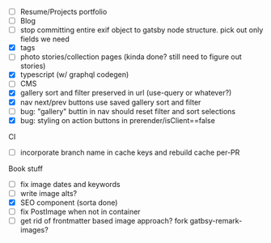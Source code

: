 - [ ] Resume/Projects portfolio
- [ ] Blog
- [ ] stop committing entire exif object to gatsby node structure. pick out only fields we need
- [x] tags
- [ ] photo stories/collection pages (kinda done? still need to figure out stories)
- [x] typescript (w/ graphql codegen)
- [ ] CMS
- [x] gallery sort and filter preserved in url (use-query or whatever?)
- [x] nav next/prev buttons use saved gallery sort and filter
- [ ] bug: "gallery" buttin in nav should reset filter and sort selections
- [x] bug: styling on action buttons in prerender/isClient==false

CI
- [ ] incorporate branch name in cache keys and rebuild cache per-PR

Book stuff
- [ ] fix image dates and keywords
- [ ] write image alts?
- [x] SEO component (sorta done)
- [ ] fix PostImage when not in container
- [ ] get rid of frontmatter based image approach? fork gatbsy-remark-images?

